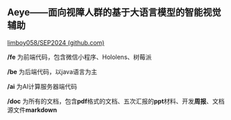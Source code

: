 ## Aeye——面向视障人群的基于大语言模型的智能视觉辅助

[limboy058/SEP2024 (github.com)](https://github.com/limboy058/SEP2024)

**/fe**   为前端代码，包含微信小程序、Hololens、树莓派

**/be**   为后端代码，以java语言为主

**/ai**   为AI计算服务器端代码

**/doc**   为所有的文档，包含**pdf**格式的文档、五次汇报的**ppt**材料、开发**周报**、文档源文件**markdown**

